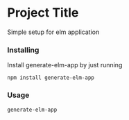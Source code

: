 # Project Title

Simple setup for elm application

### Installing

Install generate-elm-app by just running

```
npm install generate-elm-app
```

### Usage

```
generate-elm-app
``` 

